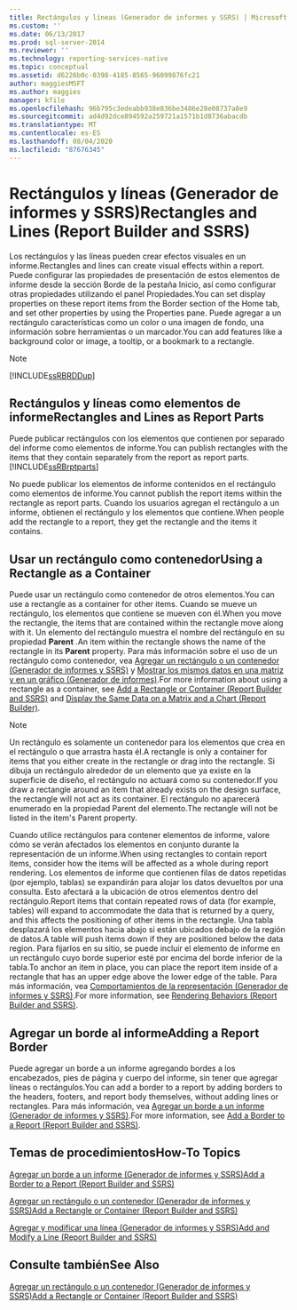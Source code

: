 ```yaml
---
title: Rectángulos y líneas (Generador de informes y SSRS) | Microsoft Docs
ms.custom: ''
ms.date: 06/13/2017
ms.prod: sql-server-2014
ms.reviewer: ''
ms.technology: reporting-services-native
ms.topic: conceptual
ms.assetid: d6226b0c-0398-4185-8565-96099876fc21
author: maggiesMSFT
ms.author: maggies
manager: kfile
ms.openlocfilehash: 96b795c3edeabb938e836be3486e28e08737a8e9
ms.sourcegitcommit: ad4d92dce894592a259721a1571b1d8736abacdb
ms.translationtype: MT
ms.contentlocale: es-ES
ms.lasthandoff: 08/04/2020
ms.locfileid: "87676345"
---
```

# <a name="rectangles-and-lines-report-builder-and-ssrs"></a><span data-ttu-id="fd8fd-102">Rectángulos y líneas (Generador de informes y SSRS)</span><span class="sxs-lookup"><span data-stu-id="fd8fd-102">Rectangles and Lines (Report Builder and SSRS)</span></span>
  <span data-ttu-id="fd8fd-103">Los rectángulos y las líneas pueden crear efectos visuales en un informe.</span><span class="sxs-lookup"><span data-stu-id="fd8fd-103">Rectangles and lines can create visual effects within a report.</span></span> <span data-ttu-id="fd8fd-104">Puede configurar las propiedades de presentación de estos elementos de informe desde la sección Borde de la pestaña Inicio, así como configurar otras propiedades utilizando el panel Propiedades.</span><span class="sxs-lookup"><span data-stu-id="fd8fd-104">You can set display properties on these report items from the Border section of the Home tab, and set other properties by using the Properties pane.</span></span> <span data-ttu-id="fd8fd-105">Puede agregar a un rectángulo características como un color o una imagen de fondo, una información sobre herramientas o un marcador.</span><span class="sxs-lookup"><span data-stu-id="fd8fd-105">You can add features like a background color or image, a tooltip, or a bookmark to a rectangle.</span></span>  
  
> [!NOTE]  
>  [!INCLUDE[ssRBRDDup](../../includes/ssrbrddup-md.md)]  
  
##  <a name="rectangles-and-lines-as-report-parts"></a><a name="RectanglesLinesReportParts"></a> <span data-ttu-id="fd8fd-106">Rectángulos y líneas como elementos de informe</span><span class="sxs-lookup"><span data-stu-id="fd8fd-106">Rectangles and Lines as Report Parts</span></span>  
 <span data-ttu-id="fd8fd-107">Puede publicar rectángulos con los elementos que contienen por separado del informe como elementos de informe.</span><span class="sxs-lookup"><span data-stu-id="fd8fd-107">You can publish rectangles with the items that they contain separately from the report as report parts.</span></span> [!INCLUDE[ssRBrptparts](../../includes/ssrbrptparts-md.md)]  
  
 <span data-ttu-id="fd8fd-108">No puede publicar los elementos de informe contenidos en el rectángulo como elementos de informe.</span><span class="sxs-lookup"><span data-stu-id="fd8fd-108">You cannot publish the report items within the rectangle as report parts.</span></span> <span data-ttu-id="fd8fd-109">Cuando los usuarios agregan el rectángulo a un informe, obtienen el rectángulo y los elementos que contiene.</span><span class="sxs-lookup"><span data-stu-id="fd8fd-109">When people add the rectangle to a report, they get the rectangle and the items it contains.</span></span>  
  

  
##  <a name="using-a-rectangle-as-a-container"></a><a name="RectangleAsContainer"></a><span data-ttu-id="fd8fd-110">Usar un rectángulo como contenedor</span><span class="sxs-lookup"><span data-stu-id="fd8fd-110">Using a Rectangle as a Container</span></span>  
 <span data-ttu-id="fd8fd-111">Puede usar un rectángulo como contenedor de otros elementos.</span><span class="sxs-lookup"><span data-stu-id="fd8fd-111">You can use a rectangle as a container for other items.</span></span> <span data-ttu-id="fd8fd-112">Cuando se mueve un rectángulo, los elementos que contiene se mueven con él.</span><span class="sxs-lookup"><span data-stu-id="fd8fd-112">When you move the rectangle, the items that are contained within the rectangle move along with it.</span></span> <span data-ttu-id="fd8fd-113">Un elemento del rectángulo muestra el nombre del rectángulo en su propiedad **Parent** .</span><span class="sxs-lookup"><span data-stu-id="fd8fd-113">An item within the rectangle shows the name of the rectangle in its **Parent** property.</span></span> <span data-ttu-id="fd8fd-114">Para más información sobre el uso de un rectángulo como contenedor, vea [Agregar un rectángulo o un contenedor &#40;Generador de informes y SSRS&#41;](add-a-rectangle-or-container-report-builder-and-ssrs.md) y [Mostrar los mismos datos en una matriz y en un gráfico &#40;Generador de informes&#41;](display-the-same-data-on-a-matrix-and-a-chart-report-builder.md).</span><span class="sxs-lookup"><span data-stu-id="fd8fd-114">For more information about using a rectangle as a container, see [Add a Rectangle or Container &#40;Report Builder and SSRS&#41;](add-a-rectangle-or-container-report-builder-and-ssrs.md) and [Display the Same Data on a Matrix and a Chart &#40;Report Builder&#41;](display-the-same-data-on-a-matrix-and-a-chart-report-builder.md).</span></span>  
  
> [!NOTE]  
>  <span data-ttu-id="fd8fd-115">Un rectángulo es solamente un contenedor para los elementos que crea en el rectángulo o que arrastra hasta él.</span><span class="sxs-lookup"><span data-stu-id="fd8fd-115">A rectangle is only a container for items that you either create in the rectangle or drag into the rectangle.</span></span> <span data-ttu-id="fd8fd-116">Si dibuja un rectángulo alrededor de un elemento que ya existe en la superficie de diseño, el rectángulo no actuará como su contenedor.</span><span class="sxs-lookup"><span data-stu-id="fd8fd-116">If you draw a rectangle around an item that already exists on the design surface, the rectangle will not act as its container.</span></span> <span data-ttu-id="fd8fd-117">El rectángulo no aparecerá enumerado en la propiedad Parent del elemento.</span><span class="sxs-lookup"><span data-stu-id="fd8fd-117">The rectangle will not be listed in the item's Parent property.</span></span>  
  
 <span data-ttu-id="fd8fd-118">Cuando utilice rectángulos para contener elementos de informe, valore cómo se verán afectados los elementos en conjunto durante la representación de un informe.</span><span class="sxs-lookup"><span data-stu-id="fd8fd-118">When using rectangles to contain report items, consider how the items will be affected as a whole during report rendering.</span></span> <span data-ttu-id="fd8fd-119">Los elementos de informe que contienen filas de datos repetidas (por ejemplo, tablas) se expandirán para alojar los datos devueltos por una consulta. Esto afectará a la ubicación de otros elementos dentro del rectángulo.</span><span class="sxs-lookup"><span data-stu-id="fd8fd-119">Report items that contain repeated rows of data (for example, tables) will expand to accommodate the data that is returned by a query, and this affects the positioning of other items in the rectangle.</span></span> <span data-ttu-id="fd8fd-120">Una tabla desplazará los elementos hacia abajo si están ubicados debajo de la región de datos.</span><span class="sxs-lookup"><span data-stu-id="fd8fd-120">A table will push items down if they are positioned below the data region.</span></span> <span data-ttu-id="fd8fd-121">Para fijarlos en su sitio, se puede incluir el elemento de informe en un rectángulo cuyo borde superior esté por encima del borde inferior de la tabla.</span><span class="sxs-lookup"><span data-stu-id="fd8fd-121">To anchor an item in place, you can place the report item inside of a rectangle that has an upper edge above the lower edge of the table.</span></span> <span data-ttu-id="fd8fd-122">Para más información, vea [Comportamientos de la representación &#40;Generador de informes y SSRS&#41;](rendering-behaviors-report-builder-and-ssrs.md).</span><span class="sxs-lookup"><span data-stu-id="fd8fd-122">For more information, see [Rendering Behaviors &#40;Report Builder  and SSRS&#41;](rendering-behaviors-report-builder-and-ssrs.md).</span></span>  
  

  
##  <a name="adding-a-report-border"></a><a name="ReportBorder"></a> <span data-ttu-id="fd8fd-123">Agregar un borde al informe</span><span class="sxs-lookup"><span data-stu-id="fd8fd-123">Adding a Report Border</span></span>  
 <span data-ttu-id="fd8fd-124">Puede agregar un borde a un informe agregando bordes a los encabezados, pies de página y cuerpo del informe, sin tener que agregar líneas o rectángulos.</span><span class="sxs-lookup"><span data-stu-id="fd8fd-124">You can add a border to a report by adding borders to the headers, footers, and report body themselves, without adding lines or rectangles.</span></span> <span data-ttu-id="fd8fd-125">Para más información, vea [Agregar un borde a un informe &#40;Generador de informes y SSRS&#41;](add-a-border-to-a-report-report-builder-and-ssrs.md).</span><span class="sxs-lookup"><span data-stu-id="fd8fd-125">For more information, see [Add a Border to a Report &#40;Report Builder and SSRS&#41;](add-a-border-to-a-report-report-builder-and-ssrs.md).</span></span>  
  

  
##  <a name="how-to-topics"></a><a name="HowTo"></a><span data-ttu-id="fd8fd-126">Temas de procedimientos</span><span class="sxs-lookup"><span data-stu-id="fd8fd-126">How-To Topics</span></span>  
 [<span data-ttu-id="fd8fd-127">Agregar un borde a un informe &#40;Generador de informes y SSRS&#41;</span><span class="sxs-lookup"><span data-stu-id="fd8fd-127">Add a Border to a Report &#40;Report Builder and SSRS&#41;</span></span>](add-a-border-to-a-report-report-builder-and-ssrs.md)  
  
 [<span data-ttu-id="fd8fd-128">Agregar un rectángulo o un contenedor &#40;Generador de informes y SSRS&#41;</span><span class="sxs-lookup"><span data-stu-id="fd8fd-128">Add a Rectangle or Container &#40;Report Builder and SSRS&#41;</span></span>](add-a-rectangle-or-container-report-builder-and-ssrs.md)  
  
 [<span data-ttu-id="fd8fd-129">Agregar y modificar una línea &#40;Generador de informes y SSRS&#41;</span><span class="sxs-lookup"><span data-stu-id="fd8fd-129">Add and Modify a Line &#40;Report Builder and SSRS&#41;</span></span>](add-and-modify-a-line-report-builder-and-ssrs.md)  
  
## <a name="see-also"></a><span data-ttu-id="fd8fd-130">Consulte también</span><span class="sxs-lookup"><span data-stu-id="fd8fd-130">See Also</span></span>  
 [<span data-ttu-id="fd8fd-131">Agregar un rectángulo o un contenedor &#40;Generador de informes y SSRS&#41;</span><span class="sxs-lookup"><span data-stu-id="fd8fd-131">Add a Rectangle or Container &#40;Report Builder and SSRS&#41;</span></span>](add-a-rectangle-or-container-report-builder-and-ssrs.md)  
  
  
